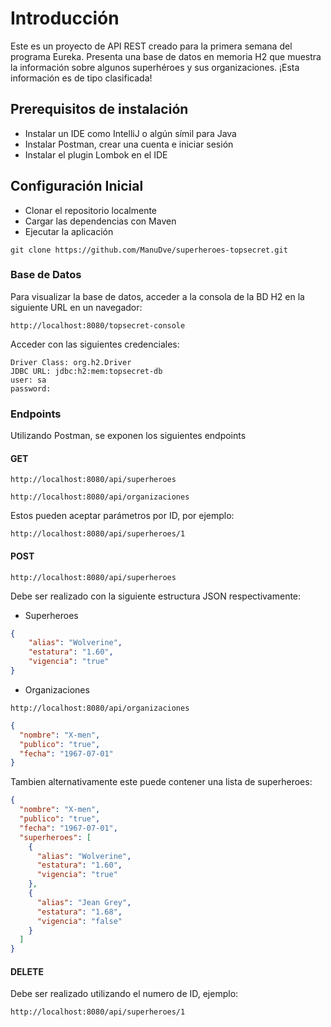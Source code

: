 # Introducción

Este es un proyecto de API REST creado para la primera semana del programa Eureka. Presenta una base de datos en memoria H2 que muestra la información sobre algunos superhéroes y sus organizaciones. ¡Esta información es de tipo clasificada!

## Prerequisitos de instalación

* Instalar un IDE como IntelliJ o algún símil para Java
* Instalar Postman, crear una cuenta e iniciar sesión
* Instalar el plugin Lombok en el IDE


## Configuración Inicial

* Clonar el repositorio localmente
* Cargar las dependencias con Maven
* Ejecutar la aplicación

```
git clone https://github.com/ManuDve/superheroes-topsecret.git
```
### Base de Datos
Para visualizar la base de datos, acceder a la consola de la BD H2 en la siguiente URL en un navegador:
```
http://localhost:8080/topsecret-console
```
Acceder con las siguientes credenciales:
```
Driver Class: org.h2.Driver
JDBC URL: jdbc:h2:mem:topsecret-db
user: sa
password: 
```
### Endpoints
Utilizando Postman, se exponen los siguientes endpoints

#### GET
```
http://localhost:8080/api/superheroes
```
```
http://localhost:8080/api/organizaciones
```

Estos pueden aceptar parámetros por ID, por ejemplo:
```
http://localhost:8080/api/superheroes/1
```
#### POST

```
http://localhost:8080/api/superheroes
```

Debe ser realizado con la siguiente estructura JSON respectivamente:
* Superheroes
```json
{
    "alias": "Wolverine",
    "estatura": "1.60",
    "vigencia": "true"
}
```
* Organizaciones
```
http://localhost:8080/api/organizaciones
```
```json
{
  "nombre": "X-men",
  "publico": "true",
  "fecha": "1967-07-01"
}
```
Tambien alternativamente este puede contener una lista de superheroes:
```json
{
  "nombre": "X-men",
  "publico": "true",
  "fecha": "1967-07-01",
  "superheroes": [
    {
      "alias": "Wolverine",
      "estatura": "1.60",
      "vigencia": "true"
    },
    {
      "alias": "Jean Grey",
      "estatura": "1.68",
      "vigencia": "false"
    }
  ]
}
```

#### DELETE
Debe ser realizado utilizando el numero de ID, ejemplo:
```
http://localhost:8080/api/superheroes/1
```